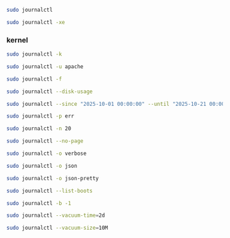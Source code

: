 ```bash
sudo journalctl
```

```bash
sudo journalctl -xe
```

### kernel
```bash
sudo journalctl -k
```

```bash
sudo journalctl -u apache
```

```bash
sudo journalctl -f
```

```bash
sudo journalctl --disk-usage
```

```bash
sudo journalctl --since "2025-10-01 00:00:00" --until "2025-10-21 00:00:00"
```

```bash
sudo journalctl -p err
```

```bash
sudo journalctl -n 20
```

```bash
sudo journalctl --no-page
```

```bash
sudo journalctl -o verbose
```

```bash
sudo journalctl -o json
```

```bash
sudo journalctl -o json-pretty
```

```bash
sudo journalctl --list-boots
```

```bash
sudo journalctl -b -1
```

```bash
sudo journalctl --vacuum-time=2d
```

```bash
sudo journalctl --vacuum-size=10M
```
